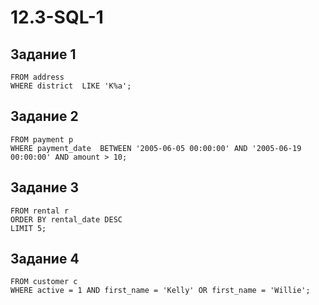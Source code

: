 # 12.3-SQL-1

## Задание 1
```SELECT DISTINCT district
FROM address
WHERE district  LIKE 'K%a';
```

## Задание 2
```SELECT payment_id, amount, payment_date  
FROM payment p
WHERE payment_date  BETWEEN '2005-06-05 00:00:00' AND '2005-06-19 00:00:00' AND amount > 10;
```

## Задание 3
```SELECT rental_date
FROM rental r
ORDER BY rental_date DESC
LIMIT 5;
```

## Задание 4
```SELECT LOWER(first_name), LOWER(last_name), LOWER(REPLACE(first_name, 'L', 'p'))
FROM customer c
WHERE active = 1 AND first_name = 'Kelly' OR first_name = 'Willie';
```
